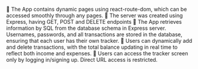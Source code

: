 🎯 The App contains dynamic pages using react-route-dom, which can be accessed smoothly through any pages.
🎯 The server was created using Express, having GET, POST and DELETE endpoints
🎯 The App retrieves information by SQL from the database schema in Express server. Usernames, passwords, and all transactions are stored in the database, ensuring that each user has their own tracker.
🎯 Users can dynamically add and delete transactions, with the total balance updating in real time to reflect both income and expenses.
🎯 Users can access the tracker screen only by logging in/signing up. Direct URL access is restricted.
